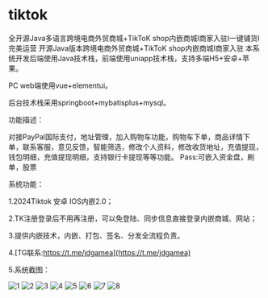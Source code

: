 # tiktok
全开源Java多语言跨境电商外贸商城+TikToK shop内嵌商城I商家入驻I一键铺货I完美运营
开源Java版本跨境电商外贸商城+TikToK shop内嵌商城I商家入驻 本系统开发后端使用Java技术栈，前端使用uniapp技术栈，支持多端H5+安卓+苹果。

PC web端使用vue+elementui。

后台技术栈采用springboot+mybatisplus+mysql。

功能描述：

对接PayPal国际支付，地址管理，加入购物车功能，购物车下单，商品详情下单，联系客服，意见反馈，智能筛选，修改个人资料，修改收货地址，充值提现，钱包明细，充值提现明细，支持银行卡提现等等功能。
Pass:可嵌入资金盘，刷单，股票

系统功能：

1.2024Tiktok 安卓 IOS内嵌2.0；

2.TK注册登录后不用再注册，可以免登陆、同步信息直接登录内嵌商城、网站；

3.提供内嵌技术，内嵌、打包、签名、分发全流程负责。

4.[TG联系:https://t.me/jdgamea](https://t.me/jdgamea)

5.系统截图：

![1](https://github.com/user-attachments/assets/a9ba2e72-5ff5-42a7-9b56-833863a7daec)
![2](https://github.com/user-attachments/assets/ae31e781-2b0d-4f47-9e9b-dc1e127e4c02)
![3](https://github.com/user-attachments/assets/a23d7a57-baf1-403b-abce-df8222a1244f)
![4](https://github.com/user-attachments/assets/2d8492e4-c6af-4ea5-ae5b-d38d23fea879)
![5](https://github.com/user-attachments/assets/5edef743-6c6e-4cc0-ad4b-a67cfa2ded9d)
![6](https://github.com/user-attachments/assets/680ecd51-e4d3-45ab-a8dc-2f7acd0993bd)
![7](https://github.com/user-attachments/assets/29dea18c-fc9a-41c5-8805-7a859df7a516)
![8](https://github.com/user-attachments/assets/36ba473b-e736-499a-a037-c7e00a322fc8)

